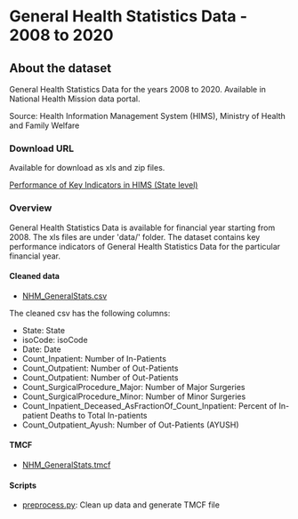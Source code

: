 # General Health Statistics Data - 2008 to 2020
        
## About the dataset
General Health Statistics Data for the years 2008 to 2020. Available in National Health Mission data portal.

Source: Health Information Management System (HIMS), Ministry of Health and Family Welfare

### Download URL
Available for download as xls and zip files.

[Performance of Key Indicators in HIMS (State level)](https://nrhm-mis.nic.in/hmisreports/frmstandard_reports.aspx)

### Overview
General Health Statistics Data is available for financial year starting from 2008. The xls files are under 'data/' folder.
The dataset contains key performance indicators of General Health Statistics Data for the particular financial year. 

#### Cleaned data
- [NHM_GeneralStats.csv](NHM_GeneralStats.csv)

The cleaned csv has the following columns:

- State: State
- isoCode: isoCode
- Date: Date
- Count_Inpatient: Number of In-Patients
- Count_Outpatient: Number of Out-Patients
- Count_Outpatient: Number of Out-Patients
- Count_SurgicalProcedure_Major: Number of Major Surgeries
- Count_SurgicalProcedure_Minor: Number of Minor Surgeries
- Count_Inpatient_Deceased_AsFractionOf_Count_Inpatient: Percent of In-patient Deaths to Total In-patients
- Count_Outpatient_Ayush: Number of Out-Patients (AYUSH)

#### TMCF
- [NHM_GeneralStats.tmcf](NHM_GeneralStats.tmcf)

#### Scripts
- [preprocess.py](preprocess.py): Clean up data and generate TMCF file
        